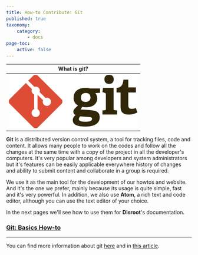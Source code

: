 ```yaml
---
title: How-to Contribute: Git
published: true
taxonomy:
    category:
        - docs
page-toc:
    active: false
---
```


|What is git?|
|:--:|
|![](en/git.png)|

**Git** is a distributed version control system, a tool for tracking files, code and content. It allows many people to work on the codes and follow all the changes at the same time with a copy of the project in all the developer's computers. It's very popular among developers and system administrators but it's features can be easily applicable everywhere history of changes and ability to submit content and collaborate in a group is required.

We use it as the main tool for the development of our howtos and website. And it's the one we prefer, mainly because its usage is quite simple, fast and it's very powerful. In addition, we also use **Atom**, a rich text and code editor, although you can use the text editor of your choice.

In the next pages we'll see how to use them for **Disroot**'s documentation.

### [Git: Basics How-to](how-to-use-git)

----
You can find more information about git [here](https://en.wikipedia.org/wiki/Git) and in [this article](https://medium.freecodecamp.org/what-is-git-and-how-to-use-it-c341b049ae61?gi=805863b5a598).
